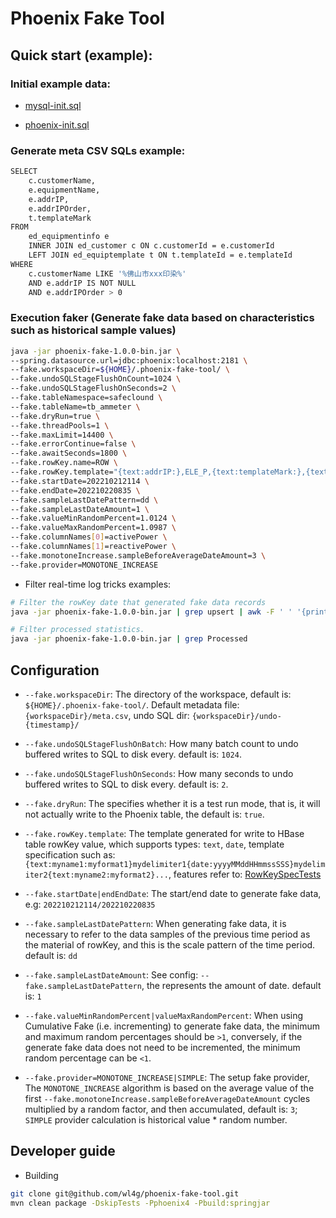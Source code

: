 # Phoenix Fake Tool

## Quick start (example):

### Initial example data:

- [mysql-init.sql](testdata/mysql-init.sql)

- [phoenix-init.sql](testdata/phoenix-init.sql)

### Generate meta CSV SQLs example:

```bash
SELECT
    c.customerName,
    e.equipmentName,
    e.addrIP,
    e.addrIPOrder,
    t.templateMark
FROM
    ed_equipmentinfo e
    INNER JOIN ed_customer c ON c.customerId = e.customerId
    LEFT JOIN ed_equiptemplate t ON t.templateId = e.templateId 
WHERE
    c.customerName LIKE '%佛山市xxx印染%' 
    AND e.addrIP IS NOT NULL 
    AND e.addrIPOrder > 0
```

### Execution faker (Generate fake data based on characteristics such as historical sample values)

```bash
java -jar phoenix-fake-1.0.0-bin.jar \
--spring.datasource.url=jdbc:phoenix:localhost:2181 \
--fake.workspaceDir=${HOME}/.phoenix-fake-tool/ \
--fake.undoSQLStageFlushOnCount=1024 \
--fake.undoSQLStageFlushOnSeconds=2 \
--fake.tableNamespace=safeclound \
--fake.tableName=tb_ammeter \
--fake.dryRun=true \
--fake.threadPools=1 \
--fake.maxLimit=14400 \
--fake.errorContinue=false \
--fake.awaitSeconds=1800 \
--fake.rowKey.name=ROW \
--fake.rowKey.template="{text:addrIP:},ELE_P,{text:templateMark:},{text:addrIPOrder:%02d},{date:yyyyMMddHHmmssSSS}" \
--fake.startDate=202210212114 \
--fake.endDate=202210220835 \
--fake.sampleLastDatePattern=dd \
--fake.sampleLastDateAmount=1 \
--fake.valueMinRandomPercent=1.0124 \
--fake.valueMaxRandomPercent=1.0987 \
--fake.columnNames[0]=activePower \
--fake.columnNames[1]=reactivePower \
--fake.monotoneIncrease.sampleBeforeAverageDateAmount=3 \
--fake.provider=MONOTONE_INCREASE
```

- Filter real-time log tricks examples:

```bash
# Filter the rowKey date that generated fake data records 
java -jar phoenix-fake-1.0.0-bin.jar | grep upsert | awk -F ' ' '{print $15}' | awk -F "'" '{print $4}' | sed s/11111277,ELE_P,134,01,//g

# Filter processed statistics.
java -jar phoenix-fake-1.0.0-bin.jar | grep Processed
```

## Configuration

- `--fake.workspaceDir`: The directory of the workspace, default is: `${HOME}/.phoenix-fake-tool/`. Default metadata file: `{workspaceDir}/meta.csv`, undo SQL dir: `{workspaceDir}/undo-{timestamp}/`

- `--fake.undoSQLStageFlushOnBatch`: How many batch count to undo buffered writes to SQL to disk every. default is: `1024`.

- `--fake.undoSQLStageFlushOnSeconds`: How many seconds to undo buffered writes to SQL to disk every. default is: `2`.

- `--fake.dryRun`: The specifies whether it is a test run mode, that is, it will not actually write to the Phoenix table, the default is: `true`.

- `--fake.rowKey.template`: The template generated for write to HBase table rowKey value, which supports types: `text`, `date`, template specification such as: `{text:myname1:myformat1}mydelimiter1{date:yyyyMMddHHmmssSSS}mydelimiter2{text:myname2:myformat2}...`, features refer to: [RowKeySpecTests](src/test/java/com/wl4g/tools/hbase/phoenix/util/RowKeySpecTests.java)

- `--fake.startDate|endEndDate`: The start/end date to generate fake data, e.g: `202210212114/202210220835`

- `--fake.sampleLastDatePattern`: When generating fake data, it is necessary to refer to the data samples of the previous time period as the material of rowKey, and this is the scale pattern of the time period. default is: `dd`

- `--fake.sampleLastDateAmount`: See config: `--fake.sampleLastDatePattern`, the represents the amount of date. default is: `1` 

- `--fake.valueMinRandomPercent|valueMaxRandomPercent`: When using Cumulative Fake (i.e. incrementing) to generate fake data, the minimum and maximum random percentages should be `>1`, conversely, if the generate fake data does not need to be incremented, the minimum random percentage can be `<1`.

- `--fake.provider=MONOTONE_INCREASE|SIMPLE`: The setup fake provider, The `MONOTONE_INCREASE` algorithm is
based on the average value of the first `--fake.monotoneIncrease.sampleBeforeAverageDateAmount` cycles multiplied by a random factor, and then accumulated, default is: `3`; `SIMPLE` provider calculation is historical value * random number.

## Developer guide

- Building

```bash
git clone git@github.com/wl4g/phoenix-fake-tool.git
mvn clean package -DskipTests -Pphoenix4 -Pbuild:springjar
```
